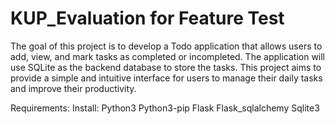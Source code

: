 # KUP_Evaluation for Feature Test
The goal of this project is to develop a Todo application that allows users to add, view, and mark tasks as completed or incompleted. The application will use SQLite as the backend database to store the tasks. This project aims to provide a simple and intuitive interface for users to manage their daily tasks and improve their productivity.

Requirements:
  Install:
  Python3
  Python3-pip
  Flask
  Flask_sqlalchemy
  Sqlite3
  
  
  
  
  
